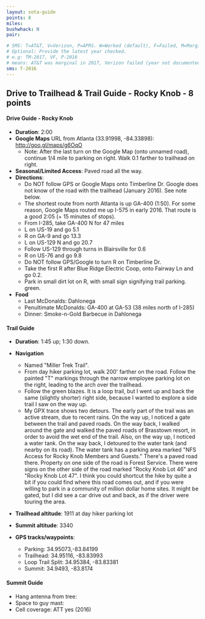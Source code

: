 ```yaml
---
layout: sota-guide
points: 8
miles: 
bushwhack: N
pair: 

# SMS: T=AT&T, V=Verizon, P=APRS. W=Worked (default), F=Failed, M=Marginal (some failed).
# Optional: Provide the latest year checked.
# e.g: TM-2017, VF, P-2016
# means: AT&T was marginal in 2017, Verizon failed (year not documented), APRS worked in 2016.
sms: T-2016
---
```

Drive to Trailhead & Trail Guide - Rocky Knob - 8 points
--------------------------------------------------------
#### Drive Guide - Rocky Knob

* **Duration**: 2:00
* **Google Maps** URL from Atlanta (33.91998, -84.33898): http://goo.gl/maps/g6OqO
   * Note: After the last turn on the Google Map (onto unnamed road), continue 1/4 mile to parking on right.  Walk 0.1 farther to trailhead on right.
* **Seasonal/Limited Access**: Paved road all the way.
* **Directions**:
    * Do NOT follow GPS or Google Maps onto Timberline Dr.  Google does not know of the road with the trailhead (January 2016).  See note below.
    * The shortest route from north Atlanta is up GA-400 (1:50).  For some reason, Google Maps routed me up I-575 in early 2016. That route is a good 2:05 (+ 15 minutes of stops).
    * From I-285, take GA-400 N for 47 miles
    * L on US-19 and go 5.1
    * R on GA-9 and go 13.3
    * L on US-129 N and go 20.7
    * Follow US-129 through turns in Blairsville for 0.6
    * R on US-76 and go 9.8
    * Do NOT follow GPS/Google to turn R on Timberline Dr.
    * Take the first R after Blue Ridge Electric Coop, onto Fairway Ln and go 0.2.
    * Park in small dirt lot on R, with small sign signifying trail parking.
      green. 
* **Food**
    * Last McDonalds: Dahlonega
    * Penultimate McDonalds: GA-400 at GA-53 (38 miles north of I-285)
    * Dinner: Smoke-n-Gold Barbecue in Dahlonega

#### Trail Guide

* **Duration**: 1:45 up; 1:30 down.  
* **Navigation**
    * Named "Miller Trek Trail".
    * From day hiker parking lot, walk 200' farther on the road.  Follow the painted "T" markings through the narrow employee parking lot on the right, leading to the arch over the trailhead.
    * Follow the green blazes.  It is a loop trail, but I went up and back the same (slightly shorter) right side, because I wanted to explore a side trail I saw on the way up.
    * My GPX trace shows two detours.  The early part of the trail was an active stream, due to recent rains.  On the way up, I noticed a gate between the trail and paved roads.  On the way back, I walked around the gate and walked the paved roads of Brasstown resort, in order to avoid the wet end of the trail.  Also, on the way up, I noticed a water tank.  On the way back, I detoured to the water tank (and nearby on its road).  The water tank has a parking area marked "NFS Access for Rocky Knob Members and Guests."  There's a paved road there.  Property on one side of the road is Forest Service.  There were signs on the other side of the road marked "Rocky Knob Lot 46" and "Rocky Knob Lot 47".  I think you could shortcut the hike by quite a bit if you could find where this road comes out, and if you were willing to park in a community of million dollar home sites.  It might be gated, but I did see a car drive out and back, as if the driver were touring the area.

* **Trailhead altitude**: 1911 at day hiker parking lot
* **Summit altitude**: 3340
* **GPS tracks/waypoints**:
    * Parking: 34.95073,-83.84199
    * Trailhead: 34.95116, -83.83993
    * Loop Trail Split: 34.95384, -83.83381
    * Summit: 34.9493, -83.8174

#### Summit Guide

* Hang antenna from tree:
* Space to guy mast:
* Cell coverage: ATT yes (2016)
